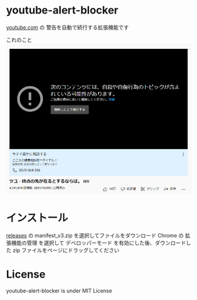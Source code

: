 # youtube-alert-blocker

[youtube.com](https://youtube.com/) の 警告を自動で続行する拡張機能です<br>

これのこと
![screenshot](docs/img/screenshot.png)

# インストール

[releases](https://github.com/fa0311/youtube-alert-blocker/releases) の manifest_v3.zip を選択してファイルをダウンロード
Chrome の 拡張機能の管理 を選択して デベロッパーモード を有効にした後、ダウンロードした zip ファイルをページにドラッグしてください

# License

youtube-alert-blocker is under MIT License
